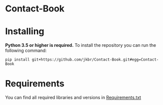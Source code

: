 # Contact-Book

# Installing
**Python 3.5 or higher is required.**
To install the repository you can run the following command:
```
pip install git+https://github.com/jkbr/Contact-Book.git#egg=Contact-Book
```

# Requirements
You can find all required libraries and versions in [Requirements.txt](https://github.com/Snipy7374/Contact-Book/blob/main/requirements.txt "Requirements.txt")
